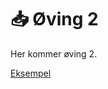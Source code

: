 # 📥 Øving 2

Her kommer øving 2.

[Eksempel](https://github.com/Automating-GIS-processes-II-2023/Exercise-2)